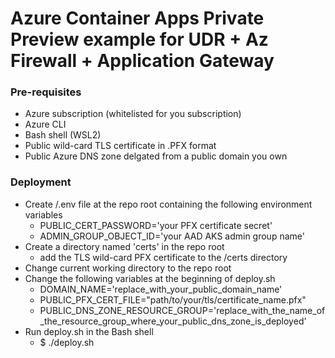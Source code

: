 # Azure Container Apps Private Preview example for UDR + Az Firewall + Application Gateway

### Pre-requisites
- Azure subscription (whitelisted for you subscription)
- Azure CLI
- Bash shell (WSL2)
- Public wild-card TLS certificate in .PFX format
- Public Azure DNS zone delgated from a public domain you own

### Deployment
- Create /.env file at the repo root containing the following environment variables
  - PUBLIC_CERT_PASSWORD='your PFX certificate secret'
  - ADMIN_GROUP_OBJECT_ID='your AAD AKS admin group name'
- Create a directory named 'certs' in the repo root 
  - add the TLS wild-card PFX certificate to the /certs directory
- Change current working directory to the repo root
- Change the following variables at the beginning of deploy.sh
  - DOMAIN_NAME='replace_with_your_public_domain_name'
  - PUBLIC_PFX_CERT_FILE="path/to/your/tls/certificate_name.pfx"
  - PUBLIC_DNS_ZONE_RESOURCE_GROUP='replace_with_the_name_of_the_resource_group_where_your_public_dns_zone_is_deployed'
- Run deploy.sh in the Bash shell
  - $ ./deploy.sh
